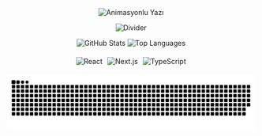 <!-- README.md -->
<div align="center">
  <img
    src="https://readme-typing-svg.demolab.com?font=Fira+Code&size=30&duration=3000&pause=1000&color=45D1F7&center=true&vCenter=true&width=600&lines=Emirhan+De%C4%9Firmen;Frontend+Geli%C5%9Ftireciyim;React%2C+Next.js+ve+TypeScript;Open+Source+Severim🚀"
    alt="Animasyonlu Yazı"
  />

  ![Divider](https://raw.githubusercontent.com/andreasbm/readme/master/assets/lines/colored.png)
  
  <!-- Hareketli GitHub İstatistikleri -->
  <img
    src="https://github-readme-stats.vercel.app/api?username=emirhandegirmen&show_icons=true&theme=radical"
    alt="GitHub Stats"
    height="160"
  />
  <img
    src="https://github-readme-stats.vercel.app/api/top-langs/?username=emirhandegirmen&layout=compact&theme=radical"
    alt="Top Languages"
    height="160"
  />
  
  <!-- Hareketli Teknoloji İkonları -->
  <div style="display: flex; gap: 10px; justify-content: center; margin: 20px 0;">
    <img src="https://img.shields.io/badge/React-20232A?style=for-the-badge&logo=react&logoColor=61DAFB" alt="React" />
    <img src="https://img.shields.io/badge/Next.js-000000?style=for-the-badge&logo=nextdotjs&logoColor=white" alt="Next.js" />
    <img src="https://img.shields.io/badge/TypeScript-007ACC?style=for-the-badge&logo=typescript&logoColor=white" alt="TypeScript" />
  </div>
  
  <!-- Wave Animasyonu -->
  <picture>
    <source
      media="(prefers-color-scheme: dark)"
      srcset="https://raw.githubusercontent.com/platane/platane/output/github-contribution-grid-snake-dark.svg"
    >
    <source
      media="(prefers-color-scheme: light)"
      srcset="https://raw.githubusercontent.com/platane/platane/output/github-contribution-grid-snake.svg"
    >
    <img
      alt="github-snake"
      src="https://raw.githubusercontent.com/platane/platane/output/github-contribution-grid-snake.svg"
    >
  </picture>
</div>
